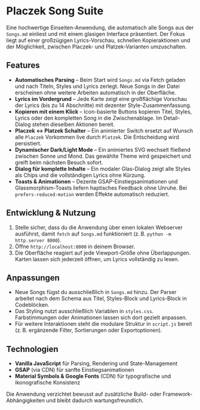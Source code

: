 # Placzek Song Suite

Eine hochwertige Einseiten-Anwendung, die automatisch alle Songs aus der `Songs.md` einliest und mit einem glasigen Interface präsentiert. Der Fokus liegt auf einer großzügigen Lyrics-Vorschau, schnellen Kopieraktionen und der Möglichkeit, zwischen Placzek- und Platzek-Varianten umzuschalten.

## Features

- **Automatisches Parsing** – Beim Start wird `Songs.md` via Fetch geladen und nach Titeln, Styles und Lyrics zerlegt. Neue Songs in der Datei erscheinen ohne weitere Arbeiten automatisch in der Oberfläche.
- **Lyrics im Vordergrund** – Jede Karte zeigt eine großflächige Vorschau der Lyrics (bis zu 14 Abschnitte) mit dezenter Style-Zusammenfassung.
- **Kopieren mit einem Klick** – Icon-basierte Buttons kopieren Titel, Styles, Lyrics oder den kompletten Song in die Zwischenablage. Im Detail-Dialog stehen dieselben Aktionen bereit.
- **Placzek ↔ Platzek Schalter** – Ein animierter Switch ersetzt auf Wunsch alle `Placzek` Vorkommen live durch `Platzek`. Die Entscheidung wird persistiert.
- **Dynamischer Dark/Light Mode** – Ein animiertes SVG wechselt fließend zwischen Sonne und Mond. Das gewählte Theme wird gespeichert und greift beim nächsten Besuch sofort.
- **Dialog für komplette Inhalte** – Ein modaler Glas-Dialog zeigt alle Styles als Chips und die vollständigen Lyrics ohne Kürzung.
- **Toasts & Animationen** – Dezente GSAP-Einstiegsanimationen und Glassmorphism-Toasts liefern haptisches Feedback ohne Unruhe. Bei `prefers-reduced-motion` werden Effekte automatisch reduziert.

## Entwicklung & Nutzung

1. Stelle sicher, dass du die Anwendung über einen lokalen Webserver ausführst, damit `fetch` auf `Songs.md` funktioniert (z. B. `python -m http.server 8000`).
2. Öffne `http://localhost:8000` in deinem Browser.
3. Die Oberfläche reagiert auf jede Viewport-Größe ohne Überlappungen. Karten lassen sich jederzeit öffnen, um Lyrics vollständig zu lesen.

## Anpassungen

- Neue Songs fügst du ausschließlich in `Songs.md` hinzu. Der Parser arbeitet nach dem Schema aus Titel, Styles-Block und Lyrics-Block in Codeblöcken.
- Das Styling nutzt ausschließlich Variablen in `styles.css`. Farbstimmungen oder Animationen lassen sich dort gezielt anpassen.
- Für weitere Interaktionen steht die modulare Struktur in `script.js` bereit (z. B. ergänzende Filter, Sortierungen oder Exportoptionen).

## Technologien

- **Vanilla JavaScript** für Parsing, Rendering und State-Management
- **GSAP** (via CDN) für sanfte Einstiegsanimationen
- **Material Symbols & Google Fonts** (CDN) für typografische und ikonografische Konsistenz

Die Anwendung verzichtet bewusst auf zusätzliche Build- oder Framework-Abhängigkeiten und bleibt dadurch wartungsfreundlich.

